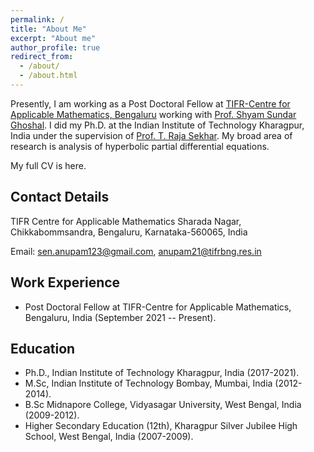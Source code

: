```yaml
---
permalink: /
title: "About Me"
excerpt: "About me"
author_profile: true
redirect_from: 
  - /about/
  - /about.html
---
```


Presently, I am working as a Post Doctoral Fellow at [TIFR-Centre for Applicable Mathematics, Bengaluru](https://www.math.tifrbng.res.in) working with [Prof. Shyam Sundar Ghoshal](https://sites.google.com/tifrbng.res.in/shyam/shyam-sundar-ghoshal). I did my Ph.D. at the Indian Institute of Technology Kharagpur, India under the supervision of [Prof. T. Raja Sekhar](https://www.iitkgp.ac.in/department/MA/faculty/ma-trajasekhar). My broad area of research is analysis of hyperbolic partial differential equations.

My full CV is here.

Contact Details
----------------

TIFR Centre for Applicable Mathematics
Sharada Nagar, Chikkabommsandra,
Bengaluru, Karnataka-560065, India

Email: sen.anupam123@gmail.com, anupam21@tifrbng.res.in


Work Experience
----------
* Post Doctoral Fellow at TIFR-Centre for Applicable Mathematics, Bengaluru, India (September 2021 -- Present).
  

Education
---------
* Ph.D., Indian Institute of Technology Kharagpur, India (2017-2021).
* M.Sc, Indian Institute of Technology Bombay, Mumbai, India (2012-2014).
* B.Sc Midnapore College, Vidyasagar University, West Bengal, India (2009-2012).
* Higher Secondary Education (12th), Kharagpur Silver Jubilee High School, West Bengal, India (2007-2009).
  


